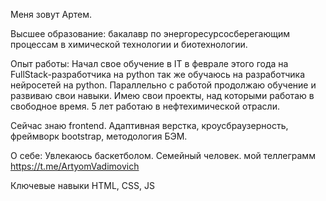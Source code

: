 
Меня зовут Артем.

Высшее образование: бакалавр по энергоресурсосберегающим процессам в химической технологии и биотехнологии.

Опыт работы:
Начал свое обучение в IT в феврале этого года на FullStack-разработчика на python так же обучаюсь на разработчика нейросетей на python.
Параллельно с работой продолжаю обучение и развиваю свои навыки.
Имею свои проекты, над которыми работаю в свободное время.
5 лет работаю в нефтехимической отрасли.

Сейчас знаю frontend. Адаптивная верстка, кроусбраузерность, фреймворк bootstrap, методология БЭМ. 


О себе:
Увлекаюсь баскетболом. Семейный человек.
мой теллеграмм https://t.me/ArtyomVadimovich

Ключевые навыки
HTML, CSS, JS 



